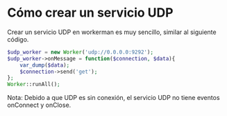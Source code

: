 # Cómo crear un servicio UDP

Crear un servicio UDP en workerman es muy sencillo, similar al siguiente código.

```php
$udp_worker = new Worker('udp://0.0.0.0:9292');
$udp_worker->onMessage = function($connection, $data){
    var_dump($data);
    $connection->send('get');
};
Worker::runAll();
```

Nota: Debido a que UDP es sin conexión, el servicio UDP no tiene eventos onConnect y onClose.
